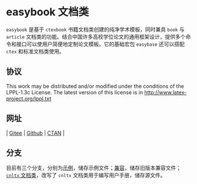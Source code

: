 # easybook 文档类

`easybook` 是基于 `ctexbook` 书籍文档类创建的纯净学术模板，同时兼具 `book` 与 `article` 文档类的功能。结合中国许多高校学位论文的通用框架设计，提供多个命令和接口可以使用户简便地定制论文模板。它的基础宏包 `easybase` 还可以搭配 `ctex` 和标准文档类使用。

## 协议

This work may be distributed and/or modified under the conditions of the LPPL-1.3c License. The latest version of this license is in http://www.latex-project.org/lppl.txt

## 网址

| [Gitee](https://gitee.com/texno3/easybook) | [Github](https://github.com/texno3/easybook) | [CTAN](https://ctan.org/pkg/easybook) |

## 分支
目前有三个分支，分别为[示例](https://gitee.com/texno3/easybook/tree/example/)，储存示例文件；[兼容](https://gitee.com/texno3/easybook/tree/compatible/)，储存旧版本兼容文件；[`cnltx` 文档类](https://gitee.com/texno3/easybook/tree/cnltx-doc/)，改写了 `cnltx` 文档类用于编写用户手册，储存源文件。